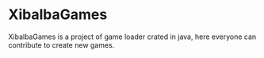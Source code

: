 # XibalbaGames
XibalbaGames is a project of game loader crated in java, here everyone can contribute to create new games.
